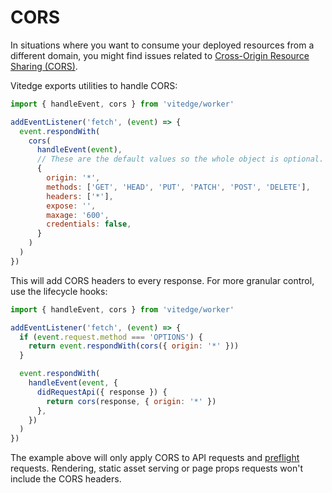 # CORS

In situations where you want to consume your deployed resources from a different domain, you might find issues related to [Cross-Origin Resource Sharing (CORS)](https://developer.mozilla.org/en-US/docs/Web/HTTP/CORS).

Vitedge exports utilities to handle CORS:

```js
import { handleEvent, cors } from 'vitedge/worker'

addEventListener('fetch', (event) => {
  event.respondWith(
    cors(
      handleEvent(event),
      // These are the default values so the whole object is optional.
      {
        origin: '*',
        methods: ['GET', 'HEAD', 'PUT', 'PATCH', 'POST', 'DELETE'],
        headers: ['*'],
        expose: '',
        maxage: '600',
        credentials: false,
      }
    )
  )
})
```

This will add CORS headers to every response. For more granular control, use the lifecycle hooks:

```js
import { handleEvent, cors } from 'vitedge/worker'

addEventListener('fetch', (event) => {
  if (event.request.method === 'OPTIONS') {
    return event.respondWith(cors({ origin: '*' }))
  }

  event.respondWith(
    handleEvent(event, {
      didRequestApi({ response }) {
        return cors(response, { origin: '*' })
      },
    })
  )
})
```

The example above will only apply CORS to API requests and [preflight](https://developer.mozilla.org/en-US/docs/Web/HTTP/CORS#preflighted_requests) requests. Rendering, static asset serving or page props requests won't include the CORS headers.
